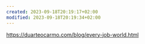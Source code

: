 ```yaml
---
created: 2023-09-18T20:19:17+02:00
modified: 2023-09-18T20:19:34+02:00
---
```


https://duarteocarmo.com/blog/every-job-world.html
